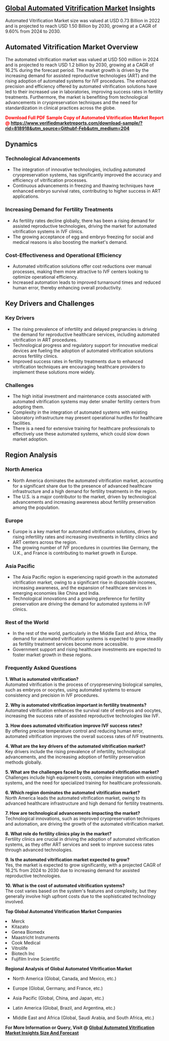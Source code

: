 <h2><a href="https://www.verifiedmarketreports.com/download-sample/?rid=818918&amp;utm_source=Githubf&amp;utm_medium=204" target="_blank">Global Automated Vitrification Market</a> Insights</h2><p>Automated Vitrification Market size was valued at USD 0.73 Billion in 2022 and is projected to reach USD 1.50 Billion by 2030, growing at a CAGR of 9.60% from 2024 to 2030.</p><p> <h2>Automated Vitrification Market Overview</h2> <p>The automated vitrification market was valued at USD 500 million in 2024 and is projected to reach USD 1.2 billion by 2030, growing at a CAGR of 16.2% during the forecast period. The market growth is driven by the increasing demand for assisted reproductive technologies (ART) and the rising adoption of automated systems for IVF procedures. The enhanced precision and efficiency offered by automated vitrification solutions have led to their increased use in laboratories, improving success rates in fertility treatments. Furthermore, the market is benefiting from technological advancements in cryopreservation techniques and the need for standardization in clinical practices across the globe.</p> <p><strong><p><span class=""><span style="color: #ff0000;"><strong>Download Full PDF Sample Copy of Automated Vitrification Market Report</strong> @ </span><a href="https://www.verifiedmarketreports.com/download-sample/?rid=818918&amp;utm_source=Githubf-Feb&amp;utm_medium=204" target="_blank">https://www.verifiedmarketreports.com/download-sample/?rid=818918&amp;utm_source=Githubf-Feb&amp;utm_medium=204</a></span></p></strong></p> <h2>Dynamics</h2> <h3>Technological Advancements</h3> <ul> <li>The integration of innovative technologies, including automated cryopreservation systems, has significantly improved the accuracy and efficiency of vitrification processes.</li> <li>Continuous advancements in freezing and thawing techniques have enhanced embryo survival rates, contributing to higher success in ART applications.</li> </ul> <h3>Increasing Demand for Fertility Treatments</h3> <ul> <li>As fertility rates decline globally, there has been a rising demand for assisted reproductive technologies, driving the market for automated vitrification systems in IVF clinics.</li> <li>The growing acceptance of egg and embryo freezing for social and medical reasons is also boosting the market's demand.</li> </ul> <h3>Cost-Effectiveness and Operational Efficiency</h3> <ul> <li>Automated vitrification solutions offer cost reductions over manual processes, making them more attractive to IVF centers looking to optimize operational efficiency.</li> <li>Increased automation leads to improved turnaround times and reduced human error, thereby enhancing overall productivity.</li> </ul> <h2>Key Drivers and Challenges</h2> <h3>Key Drivers</h3> <ul> <li>The rising prevalence of infertility and delayed pregnancies is driving the demand for reproductive healthcare services, including automated vitrification in ART procedures.</li> <li>Technological progress and regulatory support for innovative medical devices are fueling the adoption of automated vitrification solutions across fertility clinics.</li> <li>Improved success rates in fertility treatments due to enhanced vitrification techniques are encouraging healthcare providers to implement these solutions more widely.</li> </ul> <h3>Challenges</h3> <ul> <li>The high initial investment and maintenance costs associated with automated vitrification systems may deter smaller fertility centers from adopting them.</li> <li>Complexity in the integration of automated systems with existing laboratory infrastructure may present operational hurdles for healthcare facilities.</li> <li>There is a need for extensive training for healthcare professionals to effectively use these automated systems, which could slow down market adoption.</li> </ul> <h2>Region Analysis</h2> <h3>North America</h3> <ul> <li>North America dominates the automated vitrification market, accounting for a significant share due to the presence of advanced healthcare infrastructure and a high demand for fertility treatments in the region.</li> <li>The U.S. is a major contributor to the market, driven by technological advancements and increasing awareness about fertility preservation among the population.</li> </ul> <h3>Europe</h3> <ul> <li>Europe is a key market for automated vitrification solutions, driven by rising infertility rates and increasing investments in fertility clinics and ART centers across the region.</li> <li>The growing number of IVF procedures in countries like Germany, the U.K., and France is contributing to market growth in Europe.</li> </ul> <h3>Asia Pacific</h3> <ul> <li>The Asia Pacific region is experiencing rapid growth in the automated vitrification market, owing to a significant rise in disposable incomes, increasing awareness, and the expansion of healthcare services in emerging economies like China and India.</li> <li>Technological innovations and a growing preference for fertility preservation are driving the demand for automated systems in IVF clinics.</li> </ul> <h3>Rest of the World</h3> <ul> <li>In the rest of the world, particularly in the Middle East and Africa, the demand for automated vitrification systems is expected to grow steadily as fertility treatment services become more accessible.</li> <li>Government support and rising healthcare investments are expected to foster market growth in these regions.</li> </ul> <h3>Frequently Asked Questions</h3> <p><strong>1. What is automated vitrification?</strong><br>Automated vitrification is the process of cryopreserving biological samples, such as embryos or oocytes, using automated systems to ensure consistency and precision in IVF procedures.</p> <p><strong>2. Why is automated vitrification important in fertility treatments?</strong><br>Automated vitrification enhances the survival rate of embryos and oocytes, increasing the success rate of assisted reproductive technologies like IVF.</p> <p><strong>3. How does automated vitrification improve IVF success rates?</strong><br>By offering precise temperature control and reducing human error, automated vitrification improves the overall success rates of IVF treatments.</p> <p><strong>4. What are the key drivers of the automated vitrification market?</strong><br>Key drivers include the rising prevalence of infertility, technological advancements, and the increasing adoption of fertility preservation methods globally.</p> <p><strong>5. What are the challenges faced by the automated vitrification market?</strong><br>Challenges include high equipment costs, complex integration with existing systems, and the need for specialized training for healthcare professionals.</p> <p><strong>6. Which region dominates the automated vitrification market?</strong><br>North America leads the automated vitrification market, owing to its advanced healthcare infrastructure and high demand for fertility treatments.</p> <p><strong>7. How are technological advancements impacting the market?</strong><br>Technological innovations, such as improved cryopreservation techniques and automation, are driving the growth of the automated vitrification market.</p> <p><strong>8. What role do fertility clinics play in the market?</strong><br>Fertility clinics are crucial in driving the adoption of automated vitrification systems, as they offer ART services and seek to improve success rates through advanced technologies.</p> <p><strong>9. Is the automated vitrification market expected to grow?</strong><br>Yes, the market is expected to grow significantly, with a projected CAGR of 16.2% from 2024 to 2030 due to increasing demand for assisted reproductive technologies.</p> <p><strong>10. What is the cost of automated vitrification systems?</strong><br>The cost varies based on the system's features and complexity, but they generally involve high upfront costs due to the sophisticated technology involved.</p> </p><p><strong>Top Global Automated Vitrification Market Companies</strong></p><div data-test-id=""><p><li>Merck</li><li> Kitazato</li><li> Genea Biomedx</li><li> Maastricht Instruments</li><li> Cook Medical</li><li> Vitrolife</li><li> Biotech Inc</li><li> Fujifilm Irvine Scientific</li></p><div><strong>Regional Analysis of&nbsp;Global Automated Vitrification Market</strong></div><ul><li dir="ltr"><p dir="ltr">North America&nbsp;(Global, Canada, and Mexico, etc.)</p></li><li dir="ltr"><p dir="ltr">Europe (Global, Germany, and France, etc.)</p></li><li dir="ltr"><p dir="ltr">Asia Pacific&nbsp;(Global, China, and Japan, etc.)</p></li><li dir="ltr"><p dir="ltr">Latin America&nbsp;(Global, Brazil, and Argentina, etc.)</p></li><li dir="ltr">Middle East and Africa&nbsp;(Global, Saudi Arabia, and South Africa, etc.)</li></ul><p><strong>For More Information or Query, Visit @&nbsp;</strong><strong><a href="https://www.verifiedmarketreports.com/product/automated-vitrification-market/?utm_source=Githubf&amp;utm_medium=204" target="_blank">Global Automated Vitrification Market Insights Size And Forecast</a></strong></p></div>
